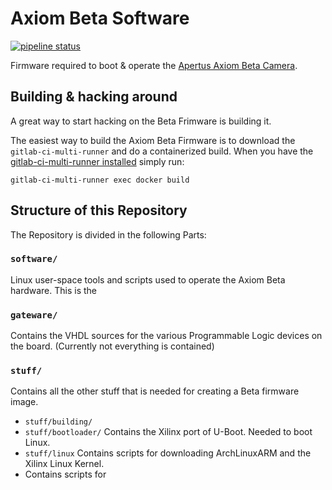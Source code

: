 # Axiom Beta Software
[![pipeline status](https://gitlab.com/apertus/beta-software/badges/master/pipeline.svg)](https://gitlab.com/apertus/beta-software/commits/master)

Firmware required to boot & operate the [Apertus Axiom Beta Camera](https://www.apertus.org/axiom-beta).


## Building & hacking around
A great way to start hacking on the Beta Frimware is building it.

The easiest way to build the Axiom Beta Firmware is to download the `gitlab-ci-multi-runner` and do a containerized build. When you have the [gitlab-ci-multi-runner installed](https://docs.gitlab.com/runner/install/) simply run:
```
gitlab-ci-multi-runner exec docker build
```


## Structure of this Repository
The Repository is divided in the following Parts:

### `software/`
Linux user-space tools and scripts used to operate the Axiom Beta hardware. This is the 

### `gateware/`
Contains the VHDL sources for the various Programmable Logic devices on the board. (Currently not everything is contained)


### `stuff/`
Contains all the other stuff that is needed for creating a Beta firmware image. 

* `stuff/building/`
* `stuff/bootloader/` Contains the Xilinx port of U-Boot. Needed to boot Linux.
* `stuff/linux` Contains scripts for downloading ArchLinuxARM and the Xilinx Linux Kernel.
* Contains scripts for 

